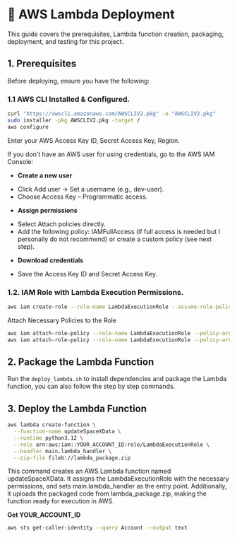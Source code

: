 # 🚀 AWS Lambda Deployment

This guide covers the prerequisites, Lambda function creation, packaging, deployment, and testing for this project.

## 1. Prerequisites

Before deploying, ensure you have the following:

### 1.1 AWS CLI Installed & Configured.

```bash
curl "https://awscli.amazonaws.com/AWSCLIV2.pkg" -o "AWSCLIV2.pkg"
sudo installer -pkg AWSCLIV2.pkg -target /
aws configure
```
Enter your AWS Access Key ID, Secret Access Key, Region. 

If you don’t have an AWS user for using credentials, go to the AWS IAM Console:

- **Create a new user**
* Click Add user → Set a username (e.g., dev-user).
* Choose Access Key – Programmatic access.

- **Assign permissions**
* Select Attach policies directly.
* Add the following policy: IAMFullAccess (if full access is needed but I personally do not recommend) or create a custom policy (see next step).

- **Download credentials**
* Save the Access Key ID and Secret Access Key.

### 1.2. IAM Role with Lambda Execution Permissions.

```bash
aws iam create-role --role-name LambdaExecutionRole --assume-role-policy-document file://trust-policy.json
```
Attach Necessary Policies to the Role

```bash
aws iam attach-role-policy --role-name LambdaExecutionRole --policy-arn arn:aws:iam::aws:policy/AmazonDynamoDBFullAccess
aws iam attach-role-policy --role-name LambdaExecutionRole --policy-arn arn:aws:iam::aws:policy/service-role/AWSLambdaBasicExecutionRole
```

## 2. Package the Lambda Function
Run the `deploy_lambda.sh` to install dependencies and package the Lambda function, you can also follow the step by step commands.

## 3. Deploy the Lambda Function

```bash
aws lambda create-function \
  --function-name updateSpaceXData \
  --runtime python3.12 \
  --role arn:aws:iam::YOUR_ACCOUNT_ID:role/LambdaExecutionRole \
  --handler main.lambda_handler \
  --zip-file fileb://lambda_package.zip
```

This command creates an AWS Lambda function named updateSpaceXData. It assigns the LambdaExecutionRole with the necessary permissions, and sets main.lambda_handler as the entry point. Additionally, it uploads the packaged code from lambda_package.zip, making the function ready for execution in AWS.

**Get YOUR_ACCOUNT_ID**
```bash
aws sts get-caller-identity --query Account --output text
```



